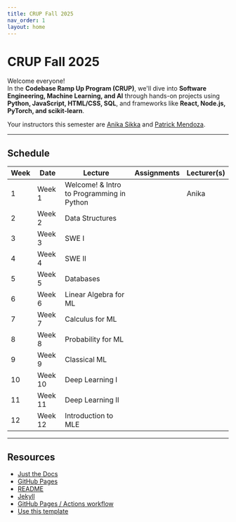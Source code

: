 ```yaml
---
title: CRUP Fall 2025
nav_order: 1
layout: home
---
```


# CRUP Fall 2025

Welcome everyone!  
In the **Codebase Ramp Up Program (CRUP)**, we'll dive into **Software Engineering, Machine Learning, and AI** through hands-on projects using **Python, JavaScript, HTML/CSS, SQL**, and frameworks like **React, Node.js, PyTorch, and scikit-learn**.

Your instructors this semester are [Anika Sikka](mailto:anikasikka@berkeley.edu) and [Patrick Mendoza](mailto:patmendoza6745@berkeley.edu).

---

## Schedule

<table>
  <thead>
    <tr>
      <th>Week</th>
      <th>Date</th>
      <th>Lecture</th>
      <th>Assignments</th>
      <th>Lecturer(s)</th>
    </tr>
  </thead>
  <tbody>
    <tr>
      <td>1</td>
      <td>Week 1</td>
      <td>Welcome! & Intro to Programming in Python</td>
      <td></td>
      <td>Anika</td>
    </tr>
    <tr>
      <td>2</td>
      <td>Week 2</td>
      <td>Data Structures</td>
      <td></td>
      <td></td>
    </tr>
    <tr>
      <td>3</td>
      <td>Week 3</td>
      <td>SWE I</td>
      <td></td>
      <td></td>
    </tr>
    <tr>
      <td>4</td>
      <td>Week 4</td>
      <td>SWE II</td>
      <td></td>
      <td></td>
    </tr>
    <tr>
      <td>5</td>
      <td>Week 5</td>
      <td>Databases</td>
      <td></td>
      <td></td>
    </tr>
    <tr>
      <td>6</td>
      <td>Week 6</td>
      <td>Linear Algebra for ML</td>
      <td></td>
      <td></td>
    </tr>
    <tr>
      <td>7</td>
      <td>Week 7</td>
      <td>Calculus for ML</td>
      <td></td>
      <td></td>
    </tr>
    <tr>
      <td>8</td>
      <td>Week 8</td>
      <td>Probability for ML</td>
      <td></td>
      <td></td>
    </tr>
    <tr>
      <td>9</td>
      <td>Week 9</td>
      <td>Classical ML</td>
      <td></td>
      <td></td>
    </tr>
    <tr>
      <td>10</td>
      <td>Week 10</td>
      <td>Deep Learning I</td>
      <td></td>
      <td></td>
    </tr>
    <tr>
      <td>11</td>
      <td>Week 11</td>
      <td>Deep Learning II</td>
      <td></td>
      <td></td>
    </tr>
    <tr>
      <td>12</td>
      <td>Week 12</td>
      <td>Introduction to MLE</td>
      <td></td>
      <td></td>
    </tr>
  </tbody>
</table>

---

## Resources

- [Just the Docs]  
- [GitHub Pages]  
- [README]  
- [Jekyll]  
- [GitHub Pages / Actions workflow]  
- [Use this template]  

[Just the Docs]: https://just-the-docs.github.io/just-the-docs/  
[GitHub Pages]: https://docs.github.com/en/pages  
[README]: https://github.com/just-the-docs/just-the-docs-template/blob/main/README.md  
[Jekyll]: https://jekyllrb.com  
[GitHub Pages / Actions workflow]: https://github.blog/changelog/2022-07-27-github-pages-custom-github-actions-workflows-beta/  
[Use this template]: https://github.com/just-the-docs/just-the-docs-template/generate  